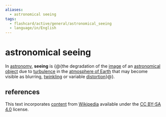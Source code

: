 ```yaml
---
aliases:
  - astronomical seeing
tags:
  - flashcard/active/general/astronomical_seeing
  - language/in/English
---
```


# astronomical seeing

In [astronomy](astronomy.md), __seeing__ is {@{the degradation of the [image](image.md) of an [astronomical object](astronomical%20object.md) due to [turbulence](turbulence.md) in the [atmosphere of Earth](atmosphere%20of%20Earth.md) that may become visible as blurring, [twinkling](twinkling.md) or variable [distortion](distortion%20(optics).md)}@}. <!--SR:!2025-01-19,118,290-->

## references

This text incorporates [content](https://en.wikipedia.org/wiki/astronomical_seeing) from [Wikipedia](Wikipedia.md) available under the [CC BY-SA 4.0](https://creativecommons.org/licenses/by-sa/4.0/) license.
